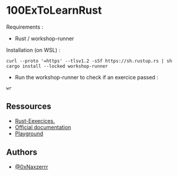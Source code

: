 # 100ExToLearnRust

Requirements : 
- Rust / workshop-runner

Installation (on WSL) :
```
curl --proto '=https' --tlsv1.2 -sSf https://sh.rustup.rs | sh
cargo install --locked workshop-runner
```

- Run the workshop-runner to check if an exercice passed :
```
wr
```


## Ressources

 - [Rust-Eexecices.](https://rust-exercises.com/100-exercises/)
 - [Official documentation](https://www.rust-lang.org/learn)
 - [Playground](https://play.rust-lang.org/)

## Authors

- [@0xNaxzerrr](https://www.github.com/0xNaxzerrr)
